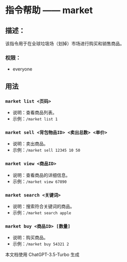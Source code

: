 # 指令帮助 —— market

## 描述：
该指令用于在全球垃圾场（划掉）市场进行购买和销售商品。

### 权限：

- everyone

## 用法

### `market list <页码>`

- 说明：查看商品列表。
- 示例：`/market list 1`

### `market sell <背包物品ID> <卖出总数> <单价>`

- 说明：卖出商品。
- 示例：`/market sell 12345 10 50`

### `market view <商品ID>`

- 说明：查看商品的详细信息。
- 示例：`/market view 67890`

### `market search <关键词>`

- 说明：搜索符合关键词的商品。
- 示例：`/market search apple`

### `market buy <商品ID> [数量]`

- 说明：购买商品。
- 示例：`/market buy 54321 2`

本文档使用 ChatGPT-3.5-Turbo 生成